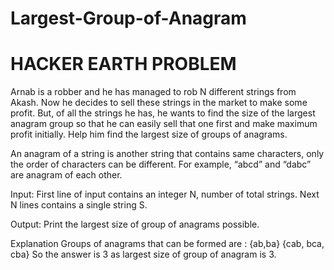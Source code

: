 # Largest-Group-of-Anagram
# HACKER EARTH PROBLEM 
Arnab is a robber and he has managed to rob N different strings from Akash. Now he decides to sell these strings in the market to make some profit. But, of all the strings he has, he wants to find the size of the largest anagram group so that he can easily sell that one first and make maximum profit initially. Help him find the largest size of groups of anagrams.

An anagram of a string is another string that contains same characters, only the order of characters can be different. For example, “abcd” and “dabc” are anagram of each other.

Input:
First line of input contains an integer N, number of total strings. Next N lines contains a single string S.

Output:
Print the largest size of group of anagrams possible.

Explanation
Groups of anagrams that can be formed are :
{ab,ba}
{cab, bca, cba}
So the answer is 3 as largest size of group of anagram is 3.
